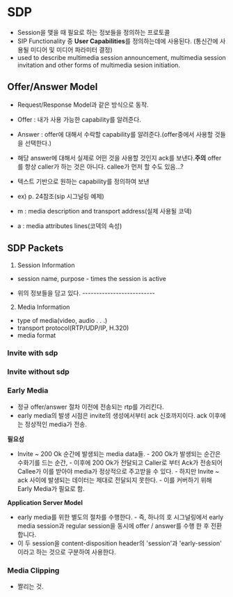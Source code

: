 SDP
===

-	Session을 맺을 때 필요로 하는 정보들을 정의하는 프로토콜
-	SIP Functionality 중 **User Capabilities**를 정의하는데에 사용된다. (통신간에 사용될 미디어 및 미디어 파라미터 결정)
-	used to describe multimedia session announcement, multimedia session invitation and other forms of multimedia sesion initiation.  

Offer/Answer Model
------------------

-	Request/Response Model과 같은 방식으로 동작.
-	Offer : 내가 사용 가능한 capability를 알려준다.
-	Answer : offer에 대해서 수락할 capability를 알려준다.(offer중에서 사용할 것들을 선택한다.)
-	해당 answer에 대해서 실제로 어떤 것을 사용할 것인지 ack를 보낸다.**주의** offer를 항상 caller가 하는 것은 아니다. callee가 먼저 할 수도 있음...?

-	텍스트 기반으로 원하는 capability를 정의하여 보낸

-	ex) p. 24참조(sip 시그널링 예제)

-	m : media description and transport address(실제 사용될 코덱)

-	a : media attributes lines(코덱의 속성)

SDP Packets
-----------

1) Session Information  
- session name, purpose - times the session is active

-	위의 정보들을 담고 있다. --------------------------

2) Media Information  
- type of media(video, audio . . .)  
- transport protocol(RTP/UDP/IP, H.320)  
- media format

### Invite with sdp

### Invite without sdp

### Early Media

-	정규 offer/answer 절차 이전에 전송되는 rtp를 가리킨다.
-	early media의 발생 시점은 invite의 생성에서부터 ack 신호까지이다. ack 이후에는 정상적인 media가 전송.  

**필요성**  
- Invite ~ 200 Ok 순간에 발생되는 media data들. - 200 Ok가 발생되는 순간은 수화기를 드는 순간, - 이후에 200 Ok가 전달되고 Caller로 부터 Ack가 전송되어 Callee가 이를 받아야 media가 정상적으로 주고받을 수 있다. - 하지만 Invite ~ ack 사이에 발생되는 데이터는 제대로 전달되지 못한다. - 이를 커버하기 위해 Early Media가 필요로 함.

**Application Server Model**  
- early media를 위한 별도의 절차를 수행한다. - 즉, 하나의 호 시그널링에서 early media session과 regular session을 동시에 offer / answer를 수행 한 후 전환합니다.  
- 이 두 session을 content-disposition header의 'session'과 'early-session' 이라고 하는 것으로 구분하여 사용한다.

### Media Clipping

-	짤리는 것.
